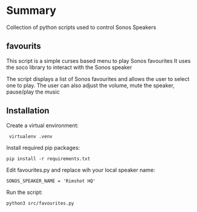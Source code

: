# Summary

Collection of python scripts used to control Sonos Speakers

## favourits
This script is a simple curses based menu to play Sonos favourites
It uses the soco library to interact with the Sonos speaker

The script displays a list of Sonos favourites and allows the user to select one to play.
The user can also adjust the volume, mute the speaker, pause/play the music

## Installation

Create a virtual environment:

``` virtualenv .venv```

Install required pip packages:

``` pip install -r requirements.txt ```

Edit favourites.py and replace wih your local speaker name:

``` SONOS_SPEAKER_NAME = 'Rimshot HQ' ```

Run the script:

``` python3 src/favourites.py ```
